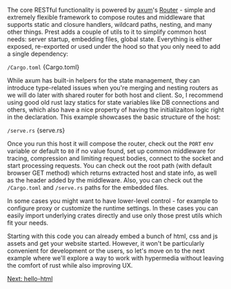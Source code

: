 The core RESTful functionality is powered by [axum](https://github.com/tokio-rs/axum)'s [Router](https://docs.rs/axum/latest/axum/struct.Router.html) - simple and extremely flexible framework to compose routes and middleware that supports static and closure handlers, wildcard paths, nesting, and many other things. Prest adds a couple of utils to it to simplify common host needs: server startup, embedding files, global state. Everything is either exposed, re-exported or used under the hood so that you only need to add a single dependency:

`/Cargo.toml`
{Cargo.toml}

While axum has built-in helpers for the state management, they can introduce type-related issues when you're merging and nesting routers as we will do later with shared router for both host and client. So, I recommend using good old rust lazy statics for state variables like DB connections and others, which also have a nice property of having the initializaiton logic right in the declaration. This example showcases the basic structure of the host:

`/serve.rs`
{serve.rs}

Once you run this host it will compose the router, check out the `PORT` env variable or default to `80` if no value found, set up common middleware for tracing, compression and limiting request bodies, connect to the socket and start processing requests. You can check out the root path (with default browser GET method) which returns extracted host and state info, as well as the header added by the middleware. Also, you can check out the `/Cargo.toml` and `/serve.rs` paths for the embedded files.

In some cases you might want to have lower-level control - for example to configure proxy or customize the runtime settings. In these cases you can easily import underlying crates directly and use only those prest utils which fit your needs. 

Starting with this code you can already embed a bunch of html, css and js assets and get your website started. However, it won't be particularly convenient for development or the users, so let's move on to the next example where we'll explore a way to work with hypermedia without leaving the comfort of rust while also improving UX.

[Next: hello-html](https://prest.blog/hello-html)